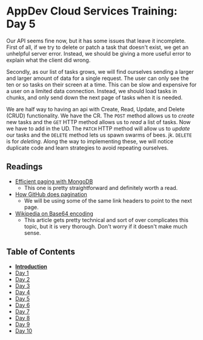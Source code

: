 # AppDev Cloud Services Training: Day 5

Our API seems fine now, but it has some issues that leave it incomplete.
First of all, if we try to delete or patch a task that doesn't exist, we get
an unhelpful server error. Instead, we should be giving a more useful error
to explain what the client did wrong.

Secondly, as our list of tasks grows, we will find ourselves sending a larger
and larger amount of data for a single request. The user can only see the ten
or so tasks on their screen at a time. This can be slow and expensive for a
user on a limited data connection. Instead, we should load tasks in chunks,
and only send down the next page of tasks when it is needed.

We are half way to having an api with Create, Read, Update, and Delete (CRUD)
functionality. We have the CR. The `POST` method allows us to _create_ new
tasks and the `GET` HTTP method allows us to _read_ a list of tasks. Now we
have to add in the UD. The `PATCH` HTTP method will allow us to _update_ our
tasks and the `DELETE` method lets us spawn swarms of bees. jk. `DELETE` is
for _deleting_. Along the way to implementing these, we will notice duplicate
code and learn strategies to avoid repeating ourselves.

## Readings

* [Efficient paging with MongoDB](https://scalegrid.io/blog/fast-paging-with-mongodb/)
  * This one is pretty straightforward and definitely worth a read.
* [How GitHub does pagination](https://developer.github.com/v3/guides/traversing-with-pagination/)
  * We will be using some of the same link headers to point to the next page.
* [Wikipedia on Base64 encoding](https://en.wikipedia.org/wiki/Base64)
  * This article gets pretty technical and sort of over complicates this topic,
    but it is very thorough. Don't worry if it doesn't make much sense.

## Table of Contents

* [**Introduction**][intro]
* [Day 1][day1]
* [Day 2][day2]
* [Day 3][day3]
* [Day 4][day4]
* [Day 5][day5]
* [Day 6][day6]
* [Day 7][day7]
* [Day 8][day8]
* [Day 9][day9]
* [Day 10][day10]

[intro]: https://github.com/GrinnellAppDev/cloud-services-training
[day1]: https://github.com/GrinnellAppDev/cloud-services-training/tree/day-01
[day2]: https://github.com/GrinnellAppDev/cloud-services-training/tree/day-02
[day3]: https://github.com/GrinnellAppDev/cloud-services-training/tree/day-03
[day4]: https://github.com/GrinnellAppDev/cloud-services-training/tree/day-04
[day5]: https://github.com/GrinnellAppDev/cloud-services-training/tree/day-05
[day6]: https://github.com/GrinnellAppDev/cloud-services-training/tree/day-06
[day7]: https://github.com/GrinnellAppDev/cloud-services-training/tree/day-07
[day8]: https://github.com/GrinnellAppDev/cloud-services-training/tree/day-08
[day9]: https://github.com/GrinnellAppDev/cloud-services-training/tree/day-09
[day10]: https://github.com/GrinnellAppDev/cloud-services-training/tree/day-10
